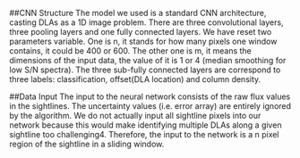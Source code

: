 ##CNN Structure
The model we used is a standard CNN architecture, casting DLAs as a 1D image problem. There are three convolutional layers, three pooling layers and one fully connected layers. We have reset two parameters variable. One is n, it stands for how many pixels one window contains, it could be 400 or 600. The other one is m, it means the dimensions of the input data, the value of it is 1 or 4 (median smoothing for low S/N spectra). The three sub-fully connected layers are correspond to three labels: classification, offset(DLA location) and column density. 

##Data Input
The input to the neural network consists of the raw flux values in the sightlines. The uncertainty values (i.e. error array) are entirely ignored by the algorithm.
We do not actually input all sightline pixels into our network because this would make identifying multiple DLAs along a given sightline too challenging4. Therefore, the input to the network is a n pixel region of the sightline in a sliding window. 
